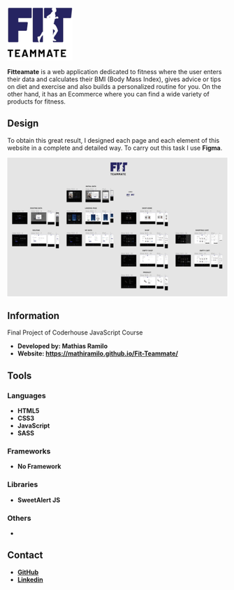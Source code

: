 <div style="margin-bottom: 1em">
    <img src="assets/images/logo/logo.svg" alt="Logo FitTeammate" width="150px" />
</div>

**Fitteamate** is a web application dedicated to fitness where the user enters their data and calculates their BMI (Body Mass Index), gives advice or tips on diet and exercise and also builds a personalized routine for you. On the other hand, it has an Ecommerce where you can find a wide variety of products for fitness.

## Design
To obtain this great result, I designed each page and each element of this website in a complete and detailed way. To carry out this task I use **Figma**.

![Global Design](assets/images/design/global-design.png)

## Information
Final Project of Coderhouse JavaScript Course
* **Developed by: Mathias Ramilo**
* **Website: https://mathiramilo.github.io/Fit-Teammate/**
## Tools
### Languages
* **HTML5**
* **CSS3**
* **JavaScript**
* **SASS**
### Frameworks
* **No Framework**
### Libraries
* **SweetAlert JS**
### Others
*
## Contact
* [**GitHub**](https://github.com/mathiramilo)
* [**Linkedin**](https://www.linkedin.com/in/mathias-ramilo/)
